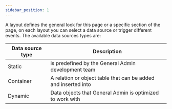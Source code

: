 ```yaml
---
sidebar_position: 1
---
```

A layout defines the general look for this page or a specific section of the page, on each layout you can select a data source or trigger different events. The available data sources types are:

| Data source type | Description |
| --- | --- |
| Static | is predefined by the General Admin development team |
| Container | A relation or object table that can be added and inserted into |
| Dynamic | Data objects that General Admin is optimized to work with |